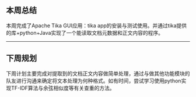 ﻿## 本周总结
本周完成了Apache Tika GUI应用：tika app的安装与测试使用。并通过tika提供的库+python+Java实现了一个能读取文档元数据和正文内容的程序。

---
## 下周规划
下周计划主要完成对提取到的文档正文内容做简单处理，通过与做其他功能模块的队友进行沟通来确定将文本处理为何种格式。如有时间，尝试学习使用python实现TF-IDF算法与余弦相似度等有关查重的方法。
